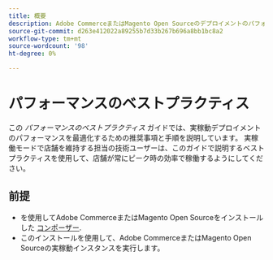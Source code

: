 ```yaml
---
title: 概要
description: Adobe CommerceまたはMagento Open Sourceのデプロイメントのパフォーマンスを最適化するには、次のベストプラクティスに従います。
source-git-commit: d263e412022a89255b7d33b267b696a8bb1bc8a2
workflow-type: tm+mt
source-wordcount: '98'
ht-degree: 0%

---
```



# パフォーマンスのベストプラクティス

この _パフォーマンスのベストプラクティス_ ガイドでは、実稼動デプロイメントのパフォーマンスを最適化するための推奨事項と手順を説明しています。 実稼働モードで店舗を維持する担当の技術ユーザーは、このガイドで説明するベストプラクティスを使用して、店舗が常にピーク時の効率で稼働するようにしてください。

## 前提

* を使用してAdobe CommerceまたはMagento Open Sourceをインストールした [コンポーザー](../installation/composer.md).
* このインストールを使用して、Adobe CommerceまたはMagento Open Sourceの実稼動インスタンスを実行します。
